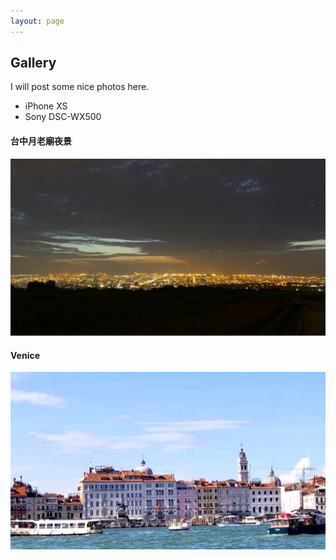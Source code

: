 ```yaml
---
layout: page
---
```


## Gallery

I will post some nice photos here.
* iPhone XS
* Sony DSC-WX500

#### 台中月老廟夜景

![台中月老廟夜景](/img/img_gallery/moonlight_night_scene.jpg)

#### Venice
![venice](/img/img_gallery/venice.jpg)

